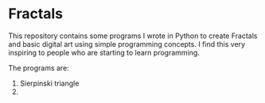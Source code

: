 # Fractals

This repository contains some programs I wrote in Python to create Fractals and basic digital art using simple programming concepts.
I find this very inspiring to people who are starting to learn programming.

The programs are:

1. Sierpinski triangle
2. 
